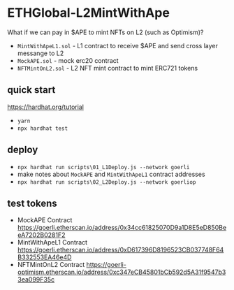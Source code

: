 # ETHGlobal-L2MintWithApe
What if we can pay in $APE to mint NFTs on L2 (such as Optimism)?

- `MintWithApeL1.sol` - L1 contract to receive $APE and send cross layer messange to L2
- `MockAPE.sol` - mock erc20 contract
- `NFTMintOnL2.sol` - L2 NFT mint contract to mint ERC721 tokens

## quick start
https://hardhat.org/tutorial

- `yarn`
- `npx hardhat test`

## deploy
- `npx hardhat run scripts\01_L1Deploy.js --network goerli`
- make notes about `MockAPE` and `MintWithApeL1` contract addresses
- `npx hardhat run scripts\02_L2Deploy.js --network goerliop`

## test tokens
- MockAPE Contract https://goerli.etherscan.io/address/0x34cc61825070D9a1D8E5eD850BeeA7202B0281F2
- MintWithApeL1 Contract https://goerli.etherscan.io/address/0xD617396D8196523CB037748F64B332553EA46e4D
- NFTMintOnL2 Contract https://goerli-optimism.etherscan.io/address/0xc347eCB45801bCb592d5A31f9547b33ea099F35c